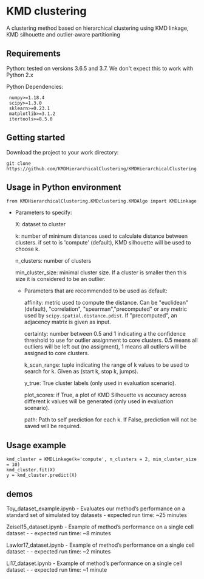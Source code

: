 # KMD clustering
A clustering method based on hierarchical clustering using KMD linkage, KMD silhouette and outlier-aware partitioning

 ## Requirements 
Python: tested on versions 3.6.5 and 3.7. We don't expect this to work with Python 2.x

Python Dependencies:
```
 numpy>=1.18.4
 scipy>=1.3.0
 sklearn>=0.23.1
 matplotlib>=3.1.2
 itertools>=8.5.0
 ```

## Getting started
Download the project to your work directory:
```
git clone https://github.com/KMDHierarchicalClustering/KMDHierarchicalClustering.git
```

## Usage in Python environment 

```
from KMDHierarchicalClustering.KMDclustering.KMDAlgo import KMDLinkage
```

- Parameters to specify:

  X: dataset to cluster
  
  k: number of minimum distances used to calculate distance between clusters. if set to is 'compute' (default), KMD silhouette will be used to choose k.
  
  n_clusters: number of clusters
  
  min_cluster_size: minimal cluster size. If a cluster is smaller then this size it is considered to be an outlier.
  
  - Parameters that are recommended to be used as default:

    affinity: metric used to compute the distance. Can be "euclidean" (default), "correlation", "spearman","precomputed"
    or any metric used by `scipy.spatial.distance.pdist`. If "precomputed", an adjacency matrix is given as input. 
    
    certainty: number between 0.5 and 1 indicating a the confidence threshold to use for outlier assignment to core clusters. 0.5 means all outliers will be left out (no assigment), 1 means all outliers will be assigned to core clusters.

    k_scan_range: tuple indicating the range of k values to be used to search for k. Given as (start k, stop k, jumps).

    y_true: True cluster labels (only used in evaluation scenario).

    plot_scores: if True, a plot of KMD Silhouette vs accuracy across different k values will be generated (only used in evaluation scenario).

    path: Path to self prediction for each k. If False, prediction will not be saved will be required.
 
## Usage example

```
kmd_cluster = KMDLinkage(k='compute', n_clusters = 2, min_cluster_size = 10)
kmd_cluster.fit(X)
y = kmd_cluster.predict(X)

```

## demos 
Toy_dataset_example.ipynb - Evaluates our method’s performance on a standard set of simulated toy datasets - expected run time: ~25 minutes

Zeisel15_dataset.ipynb - Example of method’s performance on a single cell dataset - - expected run time: ~8 minutes

Lawlor17_dataset.ipynb - Example of method’s performance on a single cell dataset - - expected run time: ~2 minutes

Li17_dataset.ipynb - Example of method’s performance on a single cell dataset - - expected run time: ~1 minute

